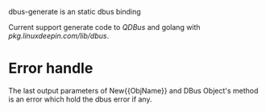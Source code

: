 dbus-generate is an static dbus binding

Current support generate code to  *QDBus* and golang with *pkg.linuxdeepin.com/lib/dbus*.






Error handle
============
The last output parameters of New{{ObjName}} and DBus Object's method is an error which hold the dbus error if any.
